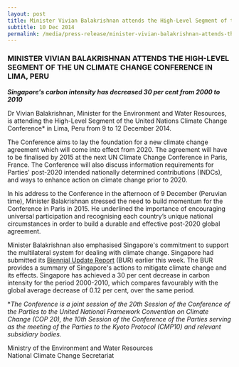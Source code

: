 ```yaml
---
layout: post
title: Minister Vivian Balakrishnan attends the High-Level Segment of the UN Climate Change Conference in Lima, Peru
subtitle: 10 Dec 2014
permalink: /media/press-release/minister-vivian-balakrishnan-attends-the-high-level-segment-of-the-un-climate-change-conference-in-lima-peru
---
```


### MINISTER VIVIAN BALAKRISHNAN ATTENDS THE HIGH-LEVEL SEGMENT OF THE UN CLIMATE CHANGE CONFERENCE IN LIMA, PERU

***Singapore's carbon intensity has decreased 30 per cent from 2000 to 2010***

Dr Vivian Balakrishnan, Minister for the Environment and Water Resources, is attending the High-Level Segment of the United Nations Climate Change Conference* in Lima, Peru from 9 to 12 December 2014. 

The Conference aims to lay the foundation for a new climate change agreement which will come into effect from 2020. The agreement will have to be finalised by 2015 at the next UN Climate Change Conference in Paris, France. The Conference will also discuss information requirements for Parties' post-2020 intended nationally determined contributions (INDCs), and ways to enhance action on climate change prior to 2020. 

In his address to the Conference in the afternoon of 9 December (Peruvian time), Minister Balakrishnan stressed the need to build momentum for the Conference in Paris in 2015. He underlined the importance of encouraging universal participation and recognising each country’s unique national circumstances in order to build a durable and effective post-2020 global agreement. 

Minister Balakrishnan also emphasised Singapore's commitment to support the multilateral system for dealing with climate change. Singapore had submitted its [<a href="/docs/default-source/news-documents/ncbur2014_1.pdf" target="_blank">Biennial Update Report</a>](/docs/default-source/news-documents/ncbur2014_1.pdf) (BUR) earlier this week. The BUR provides a summary of Singapore's actions to mitigate climate change and its effects. Singapore has achieved a 30 per cent decrease in carbon intensity for the period 2000-2010, which compares favourably with the global average decrease of 0.12 per cent, over the same period. 

**The Conference is a joint session of the 20th Session of the Conference of the Parties to the United National Framework Convention on Climate Change (COP 20), the 10th Session of the Conference of the Parties serving as the meeting of the Parties to the Kyoto Protocol (CMP10) and relevant subsidiary bodies.*

Ministry of the Environment and Water Resources  
National Climate Change Secretariat
